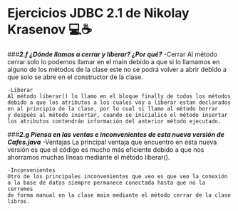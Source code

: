 # Ejercicios JDBC 2.1 de Nikolay Krasenov 💻☕
###***2.f ¿Dónde llamas a cerrar y liberar? ¿Por qué?*** 
    -Cerrar
    Al método cerrar solo lo podemos llamar en el main debido a que si lo
    llamamos en alguno de los métodos de la clase este no se podrá volver
    a abrir debido a que solo se abre en el constructor de la clase.

    -Liberar
    Al método liberar() lo llamo en el bloque finally de todos los métodos 
    debido a que los atributos a los cuales voy a liberar estan declarados
    en al principio de la clase, por lo cual si llamo al método borrar
    y después al método insertar, cuando se inicialice el método insertar
    los atributos contendrán información del anterior método ejecutado.

###***2.g Piensa en las ventas e inconvenientes de esta nueva versión de Cafes.java***
    -Ventajas
    La principal ventaja que encuentro en esta nueva versión es que el
    código es mucho más eficiente debido a que nos ahorramos muchas líneas
    mediante el método liberar().

    -Inconvenientes
    Otro de los principales inconvenientes que veo es que veo la conexión
    a la base de datos siempre permanece conectada hasta que no la cerremos
    de forma manual en la clase main mediante el método cerrar de la clase
    libros.
    